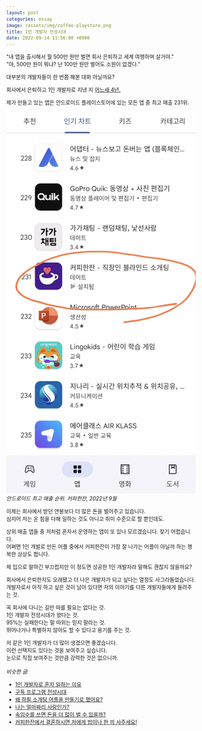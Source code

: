 ```yaml
---
layout: post
categories: essay
image: /assets/img/coffee-playstore.png
title: 1인 개발자 전성시대
date: 2022-09-14 11:56:00 +0900
---
```


"내 앱을 출시해서 월 500만 원만 벌면 회사 은퇴하고 세계 여행하며 살거야."  
"야, 500만 원이 뭐냐? 난 100만 원만 벌어도 소원이 없겠다."

대부분의 개발자들이 한 번쯤 해본 대화 아닐까요?

회사에서 은퇴하고 1인 개발자로 지낸 지 [어느새 4년.](https://brunch.co.kr/@buildingking/117)  

제가 만들고 있는 앱은 안드로이드 플레이스토어에 있는 모든 앱 중 최고 매출 231위.

![안드로이드 최고 매출 순위. 커피한잔, 2022년 9월](/assets/img/coffee-playstore.png)  
*안드로이드 최고 매출 순위. 커피한잔, 2022년 9월*

이제는 회사에서 받던 연봉보다 더 많은 돈을 벌어주고 있습니다.  
심지어 저는 온 힘을 다해 일하는 것도 아니고 취미 수준으로 할 뿐인데도.

상위 매출 앱들 중 저처럼 혼자서 운영하는 앱이 또 있나 모르겠습니다. 찾기 어렵습니다.  
어쩌면 1인 개발로 만든 어플 중에서 커피한잔이 가장 잘 나가는 어플이 아닐까 하는 행복한 상상도 합니다.

제 입으로 말하긴 부끄럽지만 이 정도면 성공한 1인 개발자라 말해도 괜찮지 않을까요?

회사에서 은퇴한지도 오래됐고 더 나은 개발자가 되고 싶다는 열정도 사그라들었습니다.  
개발자로서 아직 하고 싶은 것이 남아 있다면 저의 이야기를 다른 개발자들에게 들려주는 것.

꼭 회사에 다니는 길만 따를 필요는 없다는 것.  
1인 개발자 전성시대가 왔다는 것.  
95%는 실패한다는 말 따위는 믿지 말라는 것.  
뛰어나거나 특별하지 않아도 할 수 있다고 용기를 주는 것.

저 같은 1인 개발자가 더 많이 생겼으면 좋겠습니다.  
이런 선택지도 있다는 것을 보여주고 싶습니다.  
눈으로 직접 보여주는 것만큼 강력한 것은 없으니까.
<br>
<br>
*비슷한 글:*
* [1인 개발자로 혼자 일하는 이유](https://brunch.co.kr/@buildingking/68)
* [구독 프로그램 전성시대](/essay/2022/08/16/subscription-program-heyday.html)
* [왜 하필 소개팅 어플을 만들기로 했어요?](/essay/2021/09/07/왜-하필-소개팅-어플을-만들기로-했어요.html)
* [나는 얼마짜리 사람인가?](https://brunch.co.kr/@buildingking/62)
* [속임수를 쓰면 돈을 더 많이 벌 수 있을까?](https://brunch.co.kr/@buildingking/100)
* [커피한잔에서 결혼하시면 저에게 밥이나 한 끼 사주세요!](https://withcoffee.app/notices/30)